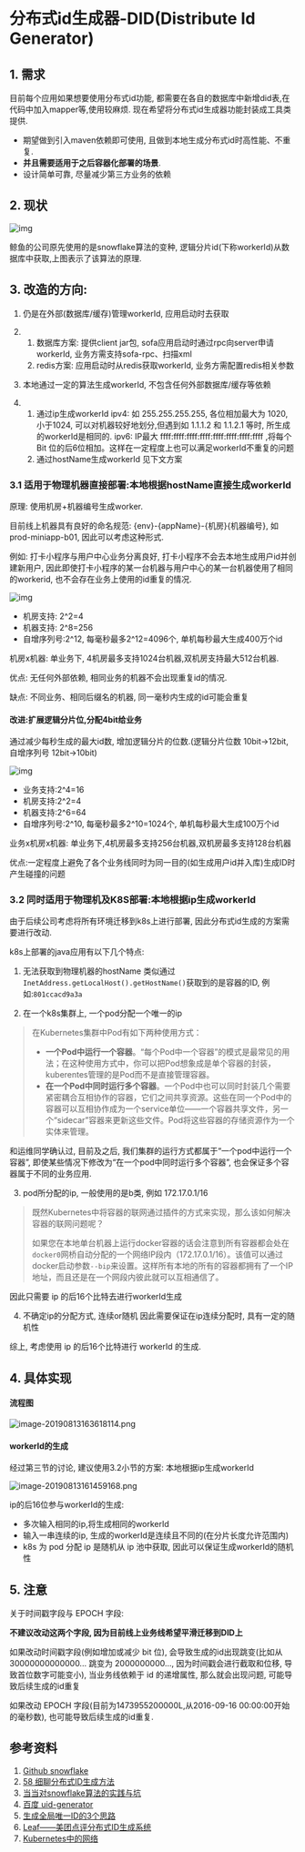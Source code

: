 # 分布式id生成器-DID(Distribute Id Generator)

## 1. 需求



目前每个应用如果想要使用分布式id功能, 都需要在各自的数据库中新增did表,在代码中加入mapper等,使用较麻烦. 现在希望将分布式id生成器功能封装成工具类提供.

- 期望做到引入maven依赖即可使用, 且做到本地生成分布式id时高性能、不重复.
- **并且需要适用于之后容器化部署的场景**.
- 设计简单可靠, 尽量减少第三方业务的依赖

## 2. 现状



![img](https://cdn.nlark.com/yuque/0/2019/png/188373/1565335431957-77a89972-0ae2-4c58-ad24-ce3300892f79.png)

鲸鱼的公司原先使用的是snowflake算法的变种, 逻辑分片id(下称workerId)从数据库中获取,上图表示了该算法的原理.

## 3. 改造的方向:

1. 仍是在外部(数据库/缓存)管理workerId, 应用启动时去获取

1. 1. 数据库方案:
       提供client jar包, sofa应用启动时通过rpc向server申请workerId, 业务方需支持sofa-rpc、扫描xml
   2. redis方案:
       应用启动时从redis获取workerId, 业务方需配置redis相关参数

1. 本地通过一定的算法生成workerId, 不包含任何外部数据库/缓存等依赖

1. 1. 通过ip生成workerId
       ipv4: 如 255.255.255.255, 各位相加最大为 1020, 小于1024, 可以对机器较好地划分,但遇到如 1.1.1.2 和 1.1.2.1 等时, 所生成的workerId是相同的.
       ipv6: IP最大 ffff:ffff:ffff:ffff:ffff:ffff:ffff:ffff ,将每个 Bit 位的后6位相加。这样在一定程度上也可以满足workerId不重复的问题
   2. 通过hostName生成workerId
       见下文方案

### 3.1 适用于物理机器直接部署:本地根据hostName直接生成workerId



原理: 使用机房+机器编号生成worker.

目前线上机器具有良好的命名规范: {env}-{appName}-{机房}{机器编号}, 如 prod-miniapp-b01, 因此可以考虑这种形式.

例如: 打卡小程序与用户中心业务分离良好,  打卡小程序不会去本地生成用户id并创建新用户, 因此即使打卡小程序的某一台机器与用户中心的某一台机器使用了相同的workerid, 也不会存在业务上使用的id重复的情况.



![img](https://cdn.nlark.com/yuque/0/2019/png/188373/1565335449458-3892d3ff-bcd6-4f58-a680-70cd40afa8cc.png)



- 机房支持: 2^2=4
- 机器支持: 2^8=256
- 自增序列号:2^12, 每毫秒最多2^12=4096个, 单机每秒最大生成400万个id



机房x机器: 单业务下, 4机房最多支持1024台机器,双机房支持最大512台机器.

优点: 无任何外部依赖, 相同业务的机器不会出现重复id的情况.

缺点: 不同业务、相同后缀名的机器,  同一毫秒内生成的id可能会重复

#### 改进:扩展逻辑分片位,分配4bit给业务

通过减少每秒生成的最大id数, 增加逻辑分片的位数.(逻辑分片位数 10bit->12bit, 自增序列号 12bit->10bit)



![img](https://cdn.nlark.com/yuque/0/2019/png/188373/1565335598952-ad9aad01-f347-4311-a7e9-e4532e9153e0.png)



- 业务支持:2^4=16
- 机房支持:2^2=4
- 机器支持:2^6=64
- 自增序列号:2^10, 每毫秒最多2^10=1024个, 单机每秒最大生成100万个id

业务x机房x机器: 单业务下,4机房最多支持256台机器,双机房最多支持128台机器

优点:一定程度上避免了各个业务线同时为同一目的(如生成用户id并入库)生成ID时产生碰撞的问题

### 3.2 同时适用于物理机及K8S部署:本地根据ip生成workerId



由于后续公司考虑将所有环境迁移到k8s上进行部署, 因此分布式id生成的方案需要进行改动.

k8s上部署的java应用有以下几个特点:

1. 无法获取到物理机器的hostName
    类似通过 `InetAddress.getLocalHost().getHostName()`获取到的是容器的ID, 例如:`801ccacd9a3a`

2. 在一个k8s集群上, 一个pod分配一个唯一的ip

> 在Kubernetes集群中Pod有如下两种使用方式：
>
> - **一个Pod中运行一个容器**。“每个Pod中一个容器”的模式是最常见的用法；在这种使用方式中，你可以把Pod想象成是单个容器的封装，kuberentes管理的是Pod而不是直接管理容器。
> - **在一个Pod中同时运行多个容器**。一个Pod中也可以同时封装几个需要紧密耦合互相协作的容器，它们之间共享资源。这些在同一个Pod中的容器可以互相协作成为一个service单位——一个容器共享文件，另一个“sidecar”容器来更新这些文件。Pod将这些容器的存储资源作为一个实体来管理。

和运维同学确认过, 目前及之后, 我们集群的运行方式都属于“一个pod中运行一个容器”, 即使某些情况下修改为“在一个pod中同时运行多个容器”, 也会保证多个容器属于不同的业务应用.

3. pod所分配的ip, 一般使用的是b类, 例如 172.17.0.1/16

> 既然Kubernetes中将容器的联网通过插件的方式来实现，那么该如何解决容器的联网问题呢？
>
> 如果您在本地单台机器上运行docker容器的话会注意到所有容器都会处在`docker0`网桥自动分配的一个网络IP段内（172.17.0.1/16）。该值可以通过docker启动参数`--bip`来设置。这样所有本地的所有的容器都拥有了一个IP地址，而且还是在一个网段内彼此就可以互相通信了。

因此只需要 ip 的后16个比特去进行workerId生成

4. 不确定ip的分配方式, 连续or随机
    因此需要保证在ip连续分配时, 具有一定的随机性

综上, 考虑使用 ip 的后16个比特进行 workerId 的生成.

## 4. 具体实现

#### 流程图



![image-20190813163618114.png](https://cdn.nlark.com/yuque/0/2019/png/188373/1565685491583-263b69ac-10bd-4ce7-b10a-cb80c7db3cec.png)



#### workerId的生成

经过第三节的讨论, 建议使用3.2小节的方案: 本地根据ip生成workerId

![image-20190813161459168.png](https://cdn.nlark.com/yuque/0/2019/png/188373/1565685709143-5932ff93-37ba-4ca3-b11e-8b478c5c2966.png)

ip的后16位参与workerId的生成:

- 多次输入相同的ip,将生成相同的workerId
- 输入一串连续的ip, 生成的workerId是连续且不同的(在分片长度允许范围内)
- k8s 为 pod 分配 ip 是随机从 ip 池中获取, 因此可以保证生成workerId的随机性

## 5. 注意

关于时间戳字段与 EPOCH 字段:

**不建议改动这两个字段, 因为目前线上业务线希望平滑迁移到DID上**

如果改动时间戳字段(例如增加或减少 bit 位), 会导致生成的id出现跳变(比如从 30000000000000... 跳变为 2000000000..., 因为时间戳会进行截取和位移, 导致首位数字可能变小), 当业务线依赖于 id 的递增属性, 那么就会出现问题, 可能导致后续生成的id重复

如果改动 EPOCH 字段(目前为1473955200000L,从2016-09-16 00:00:00开始的毫秒数), 也可能导致后续生成的id重复.

## 参考资料

1. [Github snowflake](https://github.com/twitter-archive/snowflake/tree/snowflake-2010)
2. [58 细聊分布式ID生成方法](https://mp.weixin.qq.com/s?__biz=MjM5ODYxMDA5OQ==&mid=403837240&idx=1&sn=ae9f2bf0cc5b0f68f9a2213485313127)
3. [当当对snowflake算法的实践与坑](https://mp.weixin.qq.com/s?src=11&timestamp=1565331459&ver=1779&signature=TO48UgJmgwjopML-auTc7lzoTy3PNJ7i5hQfIj7Bka0w0nCBA*cq7lY8xYp7fY9Mz-cck67Kj7VDKZYFxWkIDn82ZrVScFI0Wb7gnU7MyZG-5g3*MJdChzKrHZSwJ2cx&new=1)
4. [百度 uid-generator](https://github.com/baidu/uid-generator/blob/master/README.zh_cn.md)
5. [生成全局唯一ID的3个思路](https://mp.weixin.qq.com/s?__biz=MzI4MTY5NTk4Ng==&mid=2247489561&idx=1&sn=7396f373af4efa62ba4dbecc6d7f83b3&source=41#wechat_redirect)
6. [Leaf——美团点评分布式ID生成系统](https://tech.meituan.com/2017/04/21/mt-leaf.html)
7. [Kubernetes中的网络](https://jimmysong.io/kubernetes-handbook/concepts/networking.html) 